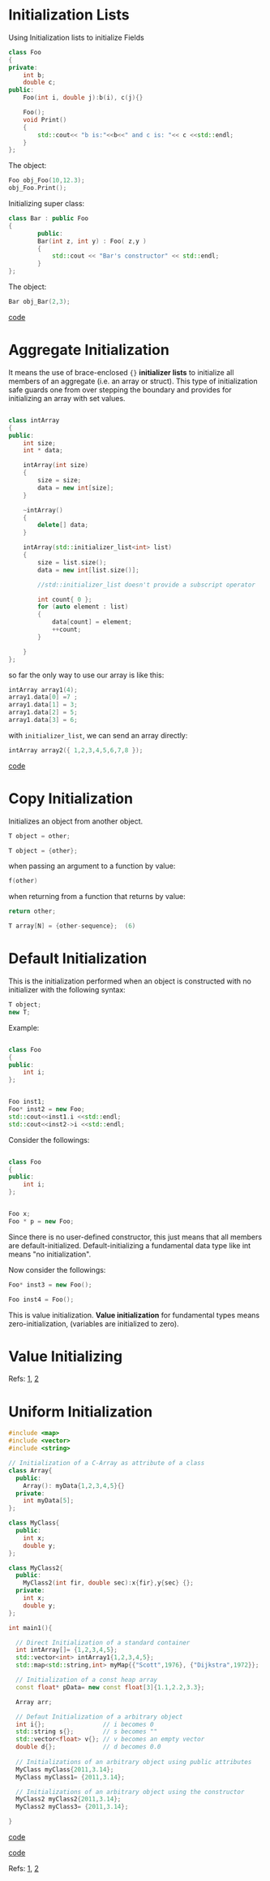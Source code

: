 # Initialization Lists
Using Initialization lists to initialize Fields

```cpp
class Foo
{
private:
	int b;
	double c;
public:
	Foo(int i, double j):b(i), c(j){}

	Foo();
	void Print()
	{
		std::cout<< "b is:"<<b<<" and c is: "<< c <<std::endl;
	}
};
```
The object:

```cpp
Foo obj_Foo(10,12.3);
obj_Foo.Print();
```
Initializing super class:

```cpp
class Bar : public Foo
{
        public:
        Bar(int z, int y) : Foo( z,y ) 
        { 
            std::cout << "Bar's constructor" << std::endl;
        }
};
```

The object:
```cpp
Bar obj_Bar(2,3);
```

 [code](../src/class/constructor_initialization_list.cpp)

# Aggregate Initialization


It means the use of brace-enclosed `{}` **initializer lists** to initialize all members of an aggregate (i.e. an array or struct). This type of initialization safe guards one from over stepping the boundary and provides for initializing an array with set values.

```cpp

class intArray
{
public:
    int size;
    int * data;

    intArray(int size)
    {
        size = size;
        data = new int[size];
    }

    ~intArray()
    {
        delete[] data;
    }

    intArray(std::initializer_list<int> list)
    {
        size = list.size();
        data = new int[list.size()];

        //std::initializer_list doesn't provide a subscript operator

        int count{ 0 };
        for (auto element : list)
        {
            data[count] = element;
            ++count;
        }

    }
};
```

so far the only way to use our array is like this:
```cpp
intArray array1(4);
array1.data[0] =7 ;
array1.data[1] = 3;
array1.data[2] = 5;
array1.data[3] = 6;
```

with `initializer_list`, we can send an array directly:
```cpp
intArray array2({ 1,2,3,4,5,6,7,8 });
```

[code](../src/aggregate_initialization.cpp)


# Copy Initialization
Initializes an object from another object.


```cpp
T object = other;
```

```cpp	
T object = {other};
```

when passing an argument to a function by value:
```cpp
f(other)
```


when returning from a function that returns by value:	
```cpp	
return other;
```

```cpp
T array[N] = {other-sequence};	(6)	
```


# Default Initialization
This is the initialization performed when an object is constructed with no initializer with the following syntax:

```cpp
T object;	
new T;	
```
Example:

```cpp

class Foo
{
public: 
    int i;
};


Foo inst1;
Foo* inst2 = new Foo;
std::cout<<inst1.i <<std::endl;
std::cout<<inst2->i <<std::endl;
```



Consider the followings:


```cpp

class Foo
{
public: 
    int i;
};


Foo x;
Foo * p = new Foo;
```
Since there is no user-defined constructor, this just means that all members are default-initialized. Default-initializing a fundamental data type like int means "no initialization".


Now consider the followings:

```cpp
Foo* inst3 = new Foo();

Foo inst4 = Foo();
```
This is value initialization. **Value initialization** for fundamental types means zero-initialization, (variables are initialized to zero).


# Value Initializing

Refs: [1](https://en.cppreference.com/w/cpp/language/value_initialization), [2](https://stackoverflow.com/questions/8860780/what-does-value-initializing-something-mean)


# Uniform Initialization

```cpp
#include <map>
#include <vector>
#include <string>

// Initialization of a C-Array as attribute of a class
class Array{
  public:
    Array(): myData{1,2,3,4,5}{}    
  private:
    int myData[5];
};

class MyClass{			
  public: 
    int x;
    double y;
};

class MyClass2{		
  public:
    MyClass2(int fir, double sec):x{fir},y{sec} {};
  private: 
    int x;
    double y;
};

int main1(){

  // Direct Initialization of a standard container
  int intArray[]= {1,2,3,4,5};   
  std::vector<int> intArray1{1,2,3,4,5};  
  std::map<std::string,int> myMap{{"Scott",1976}, {"Dijkstra",1972}};

  // Initialization of a const heap array
  const float* pData= new const float[3]{1.1,2.2,3.3};

  Array arr;

  // Defaut Initialization of a arbitrary object   
  int i{};                // i becomes 0
  std::string s{};        // s becomes ""
  std::vector<float> v{}; // v becomes an empty vector
  double d{};             // d becomes 0.0
	
  // Initializations of an arbitrary object using public attributes	
  MyClass myClass{2011,3.14};      
  MyClass myClass1= {2011,3.14};    

  // Initializations of an arbitrary object using the constructor
  MyClass2 myClass2{2011,3.14};     
  MyClass2 myClass3= {2011,3.14};   

}
```


[code](../src/class/constructor_initializationlist.cpp)


[code](../src/{}-operator-aggregate-copy-default-direct-value-zero.cpp)

Refs: [1](https://stackoverflow.com/questions/8860780/what-does-value-initializing-something-mean), [2](https://www.modernescpp.com/index.php/initialization)
